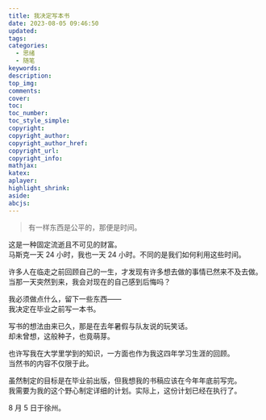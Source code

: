 ```yaml
---
title: 我决定写本书
date: 2023-08-05 09:46:50
updated:
tags:
categories:
  - 思绪
  - 随笔
keywords:
description:
top_img:
comments:
cover:
toc:
toc_number:
toc_style_simple:
copyright:
copyright_author:
copyright_author_href:
copyright_url:
copyright_info:
mathjax:
katex:
aplayer:
highlight_shrink:
aside:
abcjs:
---
```

> 有一样东西是公平的，那便是时间。

这是一种固定流逝且不可见的财富。  
马斯克一天 24 小时，我也一天 24 小时。不同的是我们如何利用这些时间。

许多人在临走之前回顾自己的一生，才发现有许多想去做的事情已然来不及去做。  
当那一天突然到来，我会对现在的自己感到后悔吗？

我必须做点什么，留下一些东西——  
我决定在毕业之前写一本书。

写书的想法由来已久，那是在去年暑假与队友说的玩笑话。  
却未曾想，这般种子，也竟萌芽。

也许写我在大学里学到的知识，一方面也作为我这四年学习生涯的回顾。  
当然书的内容不仅限于此。

虽然制定的目标是在毕业前出版，但我想我的书稿应该在今年年底前写完。  
我需要为我的这个野心制定详细的计划。实际上，这份计划已经在执行了。

8 月 5 日于徐州。
